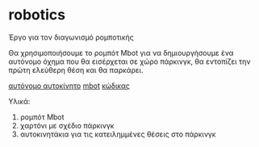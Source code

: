 # robotics
Έργο για τον διαγωνισμό ρομποτικής

Θα χρησιμοποιήσουμε το ρομπότ Mbot για να δημιουργήσουμε ένα αυτόνομο όχημα που θα εισέρχεται σε χώρο πάρκινγκ, θα εντοπίζει την πρώτη ελεύθερη θέση και θα παρκάρει.

[αυτόνομο αυτοκίνητο](Docs/autonomousCar.odt)
[mbot](Docs/Mbot.odt)
[κώδικας](Code)

Υλικά:
1) ρομπότ Mbot
2) χαρτόνι με σχέδιο πάρκινγκ
3) αυτοκινητάκια για τις κατειλημμένες θέσεις στο πάρκινγκ
